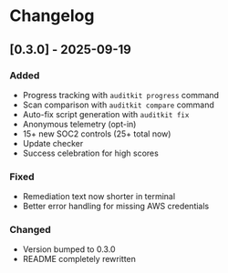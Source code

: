 # Changelog

## [0.3.0] - 2025-09-19

### Added
- Progress tracking with `auditkit progress` command
- Scan comparison with `auditkit compare` command  
- Auto-fix script generation with `auditkit fix`
- Anonymous telemetry (opt-in)
- 15+ new SOC2 controls (25+ total now)
- Update checker
- Success celebration for high scores

### Fixed
- Remediation text now shorter in terminal
- Better error handling for missing AWS credentials

### Changed
- Version bumped to 0.3.0
- README completely rewritten
